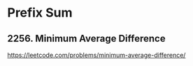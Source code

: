 # Prefix Sum

## 2256. Minimum Average Difference

https://leetcode.com/problems/minimum-average-difference/

